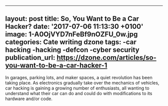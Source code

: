   - --
layout: post
title: So, You Want to Be a Car Hacker?
date: '2017-07-06 11:13:30 +0100'
image: 1-A0OjVYD7nFeBf9nOZFU_0w.jpg
categories: Cate writing dzone
tags:
-car hacking
-hacking
-defcon
-cyber security
publication_url: https://dzone.com/articles/so-you-want-to-be-a-car-hacker-1
---
In garages, parking lots, and maker spaces, a quiet revolution has been taking place. As electronics gradually take over the mechanics of vehicles, car hacking is gaining a growing number of enthusiasts, all wanting to understand what their car can do and could do with modifications to its hardware and/or code.
